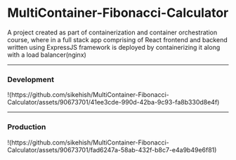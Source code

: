 # MultiContainer-Fibonacci-Calculator
A project created as part of containerization and container orchestration course, where in a full stack app comprising of React frontend and backend written using ExpressJS framework is deployed by containerizing it along with a load balancer(nginx)
<hr>
<h3>Development</h3>
!(https://github.com/sikehish/MultiContainer-Fibonacci-Calculator/assets/90673701/41ee3cde-990d-42ba-9c93-fa8b330d8e4f)
<hr>
<h3>Production</h3>
!(https://github.com/sikehish/MultiContainer-Fibonacci-Calculator/assets/90673701/fad6247a-58ab-432f-b8c7-e4a9b49e6f81)


